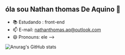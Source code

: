 ## óla sou Nathan thomas De Aquino 👋

- 📚 Estudando : front-end
- 📫 E-mail: nathanthomas.aq@outlook.com
- 😄 Pronouns: ele
-->


![Anurag's GitHub stats](https://github-readme-stats.vercel.app/api?username=anuraghazra&show_icons=true&theme=radical)
